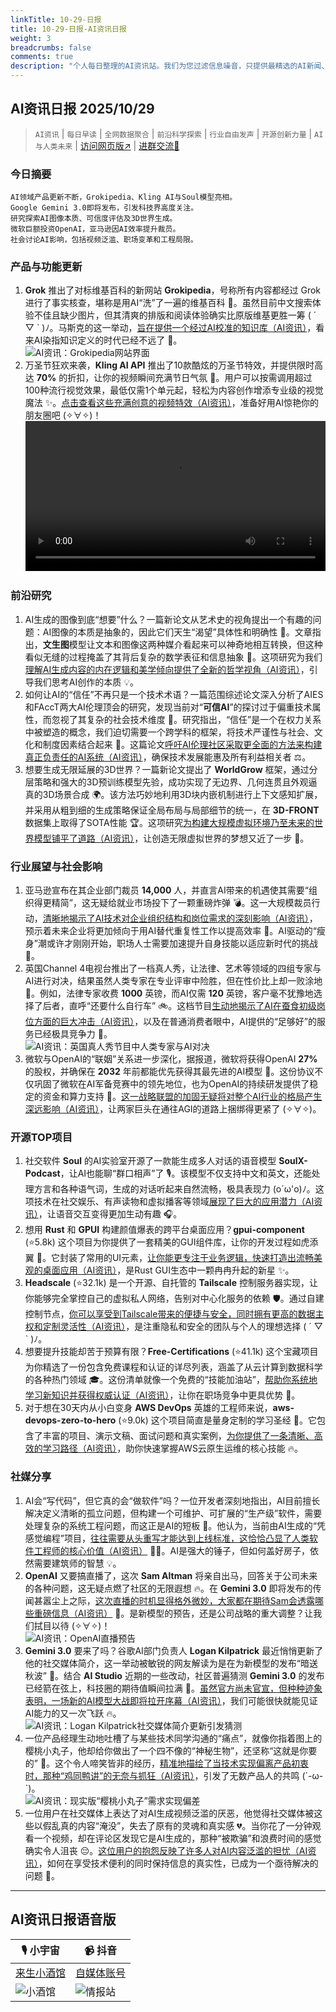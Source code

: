 ```yaml
---
linkTitle: 10-29-日报
title: 10-29-日报-AI资讯日报
weight: 3
breadcrumbs: false
comments: true
description: "个人每日整理的AI资讯站。我们为您过滤信息噪音，只提供最精选的AI新闻、最实用的AI工具与AI教程，助您高效获取人工智能领域的前沿动态"
---
```


## AI资讯日报 2025/10/29

>  `AI资讯` | `每日早读` | `全网数据聚合` | `前沿科学探索` | `行业自由发声` | `开源创新力量` | `AI与人类未来` | [访问网页版↗️](https://ai.hubtoday.app/) | [进群交流🤙](https://source.hubtoday.app/logo/wechat-qun.jpg)



### **今日摘要**

```
AI领域产品更新不断，Grokipedia、Kling AI与Soul模型亮相。
Google Gemini 3.0即将发布，引发科技界高度关注。
研究探索AI图像本质、可信度评估及3D世界生成。
微软巨额投资OpenAI，亚马逊因AI效率提升裁员。
社会讨论AI影响，包括视频泛滥、职场变革和工程局限。
```


### 产品与功能更新
1.  **Grok** 推出了对标维基百科的新网站 **Grokipedia**，号称所有内容都经过 Grok 进行了事实核查，堪称是用AI“洗”了一遍的维基百科 🧐。虽然目前中文搜索体验不佳且缺少图片，但其清爽的排版和阅读体验确实比原版维基更胜一筹 ( ´ ▽ ` )ﾉ。马斯克的这一举动，[旨在提供一个经过AI校准的知识库（AI资讯）](http://Grokipedia.com)，看来AI染指知识定义的时代已经不远了 🤔。<br/>![AI资讯：Grokipedia网站界面](https://source.hubtoday.app/images/2025/10/news_01k8npk0qte4q80fx41mc36gyr.avif)<br/>
2.  万圣节狂欢来袭，**Kling AI API** 推出了10款酷炫的万圣节特效，并提供限时高达 **70%** 的折扣，让你的视频瞬间充满节日气氛 🎃。用户可以按需调用超过100种流行视觉效果，最低仅需1个单元起，轻松为内容创作增添专业级的视觉魔法 ✨。[点击查看这些充满创意的视频特效（AI资讯）](https://x.com/Kling_ai/status/1983114034435231935)，准备好用AI惊艳你的朋友圈吧 (✧∀✧)！<br/><video src="https://source.hubtoday.app/images/2025/10/news_01k8npntqrfb0b74hd8bakbsk0.mp4" controls="controls" width="100%"></video><br/>

### 前沿研究
1.  AI生成的图像到底“想要”什么？一篇新论文从艺术史的视角提出一个有趣的问题：AI图像的本质是抽象的，因此它们天生“渴望”具体性和明确性 🤔。文章指出，**文生图**模型让文本和图像这两种媒介看起来可以神奇地相互转换，但这种看似无缝的过程掩盖了其背后复杂的数学表征和信息抽象 🎨。这项研究为我们[理解AI生成内容的内在逻辑和美学倾向提供了全新的哲学视角（AI资讯）](https://arxiv.org/abs/2510.20350)，引导我们思考AI创作的本质 💡。
2.  如何让AI的“信任”不再只是一个技术术语？一篇范围综述论文深入分析了AIES和FAccT两大AI伦理顶会的研究，发现当前对“**可信AI**”的探讨过于偏重技术属性，而忽视了其复杂的社会技术维度 🧐。研究指出，“信任”是一个在权力关系中被塑造的概念，我们迫切需要一个跨学科的框架，将技术严谨性与社会、文化和制度因素结合起来 🤝。这篇论文[呼吁AI伦理社区采取更全面的方法来构建真正负责任的AI系统（AI资讯）](https://arxiv.org/abs/2510.21293)，确保技术发展能惠及所有利益相关者 ⚖️。
3.  想要生成无限延展的3D世界？一篇新论文提出了 **WorldGrow** 框架，通过分层策略和强大的3D预训练模型先验，成功实现了无边界、几何连贯且外观逼真的3D场景合成 🌍。该方法巧妙地利用3D块内嵌机制进行上下文感知扩展，并采用从粗到细的生成策略保证全局布局与局部细节的统一，在 **3D-FRONT** 数据集上取得了SOTA性能 🏆。这项研究[为构建大规模虚拟环境乃至未来的世界模型铺平了道路（AI资讯）](https://arxiv.org/abs/2510.21682)，让创造无限虚拟世界的梦想又近了一步 🚀。

### 行业展望与社会影响
1.  亚马逊宣布在其企业部门裁员 **14,000** 人，并直言AI带来的机遇使其需要“组织得更精简”，这无疑给就业市场投下了一颗重磅炸弹 💣。这一大规模裁员行动，[清晰地揭示了AI技术对企业组织结构和岗位需求的深刻影响（AI资讯）](https://readhacker.news/s/6EqLD)，预示着未来企业将更加倾向于用AI替代重复性工作以提高效率 🤔。AI驱动的“瘦身”潮或许才刚刚开始，职场人士需要加速提升自身技能以适应新时代的挑战 🏃。
2.  英国Channel 4电视台推出了一档真人秀，让法律、艺术等领域的四组专家与AI进行对决，结果虽然人类专家在专业评审中险胜，但在性价比上却一败涂地 🤯。例如，法律专家收费 **1000** 英镑，而AI仅需 **120** 英镑，客户毫不犹豫地选择了后者，直呼“还要什么自行车” 🚲。这档节目[生动地揭示了AI在蚕食初级岗位方面的巨大冲击（AI资讯）](https://mp.weixin.qq.com/s/CkIXiI-3HfcZIWWyxp8Ing)，以及在普通消费者眼中，AI提供的“足够好”的服务已经极具竞争力 🤔。<br/>![AI资讯：英国真人秀节目中人类专家与AI对决](https://source.hubtoday.app/images/2025/10/news_01k8np6myze8ztvkatmszhpw62.avif)<br/>
3.  微软与OpenAI的“联姻”关系进一步深化，据报道，微软将获得OpenAI **27%** 的股权，并确保在 **2032** 年前都能优先获得其最先进的AI模型 🤝。这份协议不仅巩固了微软在AI军备竞赛中的领先地位，也为OpenAI的持续研发提供了稳定的资金和算力支持 🚀。[这一战略联盟的加固无疑将对整个AI行业的格局产生深远影响（AI资讯）](https://www.bloomberg.com/news/articles/2025-10-28/microsoft-to-get-27-of-openai-access-to-ai-models-until-2032)，让两家巨头在通往AGI的道路上捆绑得更紧了 (✧∀✧)。

### 开源TOP项目
1.  社交软件 **Soul** 的AI实验室开源了一款能生成多人对话的语音模型 **SoulX-Podcast**，让AI也能聊“群口相声”了 🎙️。该模型不仅支持中文和英文，还能处理方言和各种语气词，生成的对话听起来自然流畅，极具表现力 (o´ω'o)ﾉ。这项技术在社交娱乐、有声读物和虚拟播客等领域[展现了巨大的应用潜力（AI资讯）](https://soul-ailab.github.io/soulx-podcast/)，让语音交互变得更加生动有趣 🎧。
2.  想用 **Rust** 和 **GPUI** 构建颜值爆表的跨平台桌面应用？**gpui-component** (⭐5.8k) 这个项目为你提供了一套精美的GUI组件库，让你的开发过程如虎添翼 🚀。它封装了常用的UI元素，[让你能更专注于业务逻辑，快速打造出流畅美观的桌面应用（AI资讯）](https://github.com/longbridge/gpui-component)，是Rust GUI生态中一颗冉冉升起的新星 ✨。
3.  **Headscale** (⭐32.1k) 是一个开源、自托管的 **Tailscale** 控制服务器实现，让你能够完全掌控自己的虚拟私人网络，告别对中心化服务的依赖 🛡️。通过自建控制节点，[你可以享受到Tailscale带来的便捷与安全，同时拥有更高的数据主权和定制灵活性（AI资讯）](https://github.com/juanfont/headscale)，是注重隐私和安全的团队与个人的理想选择 ( ´ ▽ ` )ﾉ。
4.  想要提升技能却苦于预算有限？**Free-Certifications** (⭐41.1k) 这个宝藏项目为你精选了一份包含免费课程和认证的详尽列表，涵盖了从云计算到数据科学的各种热门领域 🎓。这份清单就像一个免费的“技能加油站”，[帮助你系统地学习新知识并获得权威认证（AI资讯）](https://github.com/cloudcommunity/Free-Certifications)，让你在职场竞争中更具优势 💪。
5.  对于想在30天内从小白变身 **AWS DevOps** 英雄的工程师来说，**aws-devops-zero-to-hero** (⭐9.0k) 这个项目简直是量身定制的学习圣经 📖。它包含了丰富的项目、演示文稿、面试问题和真实案例，[为你提供了一条清晰、高效的学习路径（AI资讯）](https://github.com/iam-veeramalla/aws-devops-zero-to-hero)，助你快速掌握AWS云原生运维的核心技能 🔥。

### 社媒分享
1.  AI会“写代码”，但它真的会“做软件”吗？一位开发者深刻地指出，AI目前擅长解决定义清晰的孤立问题，但构建一个可维护、可扩展的“生产级”软件，需要处理复杂的系统工程问题，而这正是AI的短板 🤔。他认为，当前由AI生成的“凭感觉编程”项目，[往往需要从头重写才能达到上线标准，这恰恰凸显了人类软件工程师的核心价值（AI资讯）](https://bytesauna.com/post/coding-vs-software-engineering) 👨‍💻。AI是强大的锤子，但如何盖好房子，依然需要建筑师的智慧 💡。
2.  **OpenAI** 又要搞直播了，这次 **Sam Altman** 将亲自出马，回答关于公司未来的各种问题，这无疑点燃了社区的无限遐想 🔥。在 **Gemini 3.0** 即将发布的传闻甚嚣尘上之际，[这次直播的时机显得格外微妙，大家都在期待Sam会透露哪些重磅信息（AI资讯）](http://openai.com/live) 🤔。是新模型的预告，还是公司战略的重大调整？让我们拭目以待 (✧∀✧)！<br/>![AI资讯：OpenAI直播预告](https://source.hubtoday.app/images/2025/10/news_01k8np7dw5egnvk0j3davg9y2y.avif)<br/>
3.  **Gemini 3.0** 要来了吗？谷歌AI部门负责人 **Logan Kilpatrick** 最近悄悄更新了他的社交媒体简介，这一举动被敏锐的网友解读为是在为新模型的发布“暗送秋波” 👀。结合 **AI Studio** 近期的一些改动，社区普遍猜测 **Gemini 3.0** 的发布已经箭在弦上，科技圈的期待值瞬间拉满 🚀。[虽然官方尚未官宣，但种种迹象表明，一场新的AI模型大战即将拉开序幕（AI资讯）](https://x.com/ZHO_ZHO_ZHO/status/1982824789485167090)，我们可能很快就能见证AI能力的又一次飞跃 🔥。<br/>![AI资讯：Logan Kilpatrick社交媒体简介更新引发猜测](https://source.hubtoday.app/images/2025/10/news_01k8np7k9xfa7atxdxca598vv9.avif)<br/>
4.  一位产品经理生动地吐槽了与某些技术同学沟通的“痛点”，就像你指着图上的樱桃小丸子，他却给你做出了一个四不像的“神秘生物”，还坚称“这就是你要的” 🤣。这个令人啼笑皆非的经历，[精准地描绘了当技术实现偏离产品初衷时，那种“鸡同鸭讲”的无奈与抓狂（AI资讯）](https://x.com/frxiaobei/status/1983066067116404940)，引发了无数产品人的共鸣 (´-ω-`)。<br/>![AI资讯：现实版“樱桃小丸子”需求实现偏差](https://source.hubtoday.app/images/2025/10/news_01k8nppq6qf84bwj90wp5x0em8.avif)<br/>
5.  一位用户在社交媒体上表达了对AI生成视频泛滥的厌恶，他觉得社交媒体被这些以假乱真的内容“淹没”，失去了原有的灵魂和真实感 💔。当你花了一分钟观看一个视频，却在评论区发现它是AI生成的，那种“被欺骗”和浪费时间的感觉确实令人沮丧 😔。[这位用户的抱怨反映了许多人对AI内容泛滥的担忧（AI资讯）](https://www.reddit.com/r/artificial/comments/1oi68z7/i_absolutely_hate_video_generating_ai/)，如何在享受技术便利的同时保持信息的真实性，已成为一个亟待解决的问题 🤔。


---

## **AI资讯日报语音版**

| 🎙️ **小宇宙** | 📹 **抖音** |
| --- | --- |
| [来生小酒馆](https://www.xiaoyuzhoufm.com/podcast/683c62b7c1ca9cf575a5030e)  |   [自媒体账号](https://www.douyin.com/user/MS4wLjABAAAAwpwqPQlu38sO38VyWgw9ZjDEnN4bMR5j8x111UxpseHR9DpB6-CveI5KRXOWuFwG)|
| ![小酒馆](https://source.hubtoday.app/logo/f959f7984e9163fc50d3941d79a7f262.md.png) | ![情报站](https://source.hubtoday.app/logo/7fc30805eeb831e1e2baa3a240683ca3.md.png) |



